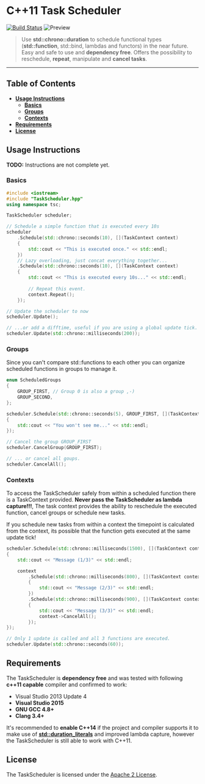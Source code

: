 # C++11 Task Scheduler
[![Build Status](https://travis-ci.org/Naios/TaskScheduler.svg?branch=master)](https://travis-ci.org/Naios/TaskScheduler)
![Preview](https://raw.githubusercontent.com/Naios/TaskScheduler/master/doc/preview/Preview.gif)


> Use **std::chrono::duration** to schedule functional types (**std::function**, std::bind, lambdas and functors) in the near future. Easy and safe to use and **dependency free**. Offers the possibility to reschedule, **repeat**, manipulate and **cancel tasks**.

***

## Table of Contents

* **[Usage Instructions](#usage-instructions)**
  * **[Basics](#Basics)**
  * **[Groups](#Groups)**
  * **[Contexts](#Contexts)**
* **[Requirements](#requirements)**
* **[License](#licence)**

## Usage Instructions

**TODO:** Instructions are not complete yet.

### Basics

```c++
#include <iostream>
#include "TaskScheduler.hpp"
using namespace tsc;

TaskScheduler scheduler;

// Schedule a simple function that is executed every 10s
scheduler
	.Schedule(std::chrono::seconds(10), [](TaskContext context)
	{
	    std::cout << "This is executed once." << std::endl;
	})
	// Lazy overloading, just concat everything together...
	.Schedule(std::chrono::seconds(10), [](TaskContext context)
	{
	    std::cout << "This is executed every 10s..." << std::endl;
	
	    // Repeat this event.
	    context.Repeat();
	});

// Update the scheduler to now
scheduler.Update();

// ...or add a difftime, useful if you are using a global update tick.
scheduler.Update(std::chrono::milliseconds(200));
```

### Groups
Since you can't compare std::functions to each other  you can organize scheduled functions in groups to manage it.
```c++
enum ScheduledGroups
{
    GROUP_FIRST, // Group 0 is also a group ,-)
    GROUP_SECOND,
};

scheduler.Schedule(std::chrono::seconds(5), GROUP_FIRST, [](TaskContext context)
{
    std::cout << "You won't see me..." << std::endl;
});

// Cancel the group GROUP_FIRST
scheduler.CancelGroup(GROUP_FIRST);

// ... or cancel all goups.
scheduler.CancelAll();
```

### Contexts
To access the TaskScheduler safely from within a scheduled function there is a TaskContext provided. **Never pass the TaskScheduler as lambda capture!!!**, The task context provides the ability to reschedule the executed function, cancel groups or schedule new tasks.

If you schedule new tasks from within a context the timepoint is calculated from the context, its possible that the function gets executed at the same update tick!

```c++
scheduler.Schedule(std::chrono::milliseconds(1500), [](TaskContext context)
{
    std::cout << "Message (1/3)" << std::endl;

    context
        .Schedule(std::chrono::milliseconds(800), [](TaskContext context)
        {
            std::cout << "Message (2/3)" << std::endl;
        })
        .Schedule(std::chrono::milliseconds(900), [](TaskContext context)
        {
            std::cout << "Message (3/3)" << std::endl;
            context->CancelAll();
        });
});

// Only 1 update is called and all 3 functions are executed.
scheduler.Update(std::chrono::seconds(60));
```

## Requirements
The TaskScheduler is **dependency free** and was tested with following **c++11 capable** compiler and confirmed to work:

* Visual Studio 2013 Update 4
* **Visual Studio 2015**
* **GNU GCC 4.8+**
* **Clang 3.4+**

It's recommended to **enable C++14** if the project and compiler supports it to make use of [**std::duration_literals**](http://en.cppreference.com/w/cpp/chrono/operator%22%22ms) and improved lambda capture, however the TaskScheduler is still able to work with C++11.

## License
The TaskScheduler is licensed under the [Apache 2 License](https://raw.githubusercontent.com/Naios/TaskScheduler/master/LICENSE).

